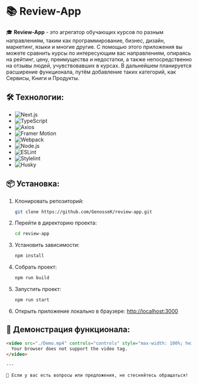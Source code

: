# 📚 Review-App

🎓 **Review-App** - это агрегатор обучающих курсов по разным направлениям, таким как программирование, бизнес, дизайн, маркетинг, языки и многие другие. С помощью этого приложения вы можете сравнить курсы по интересующим вас направлениям, опираясь на рейтинг, цену, преимущества и недостатки, а также непосредственно на отзывы людей, учувствовавших в курсах. В дальнейшем планируется расширение функционала, путём добавление таких категорий, как Сервисы, Книги и Продукты.

## 🛠️ Технологии:

- ![Next.js](https://img.shields.io/badge/Next.js-000000?logo=next.js&logoColor=white)
- ![TypeScript](https://img.shields.io/badge/TypeScript-007ACC?logo=typescript&logoColor=white)
- ![Axios](https://img.shields.io/badge/Axios-5A29E4?logo=axios&logoColor=white)
- ![Framer Motion](https://img.shields.io/badge/Framer%20Motion-0055FF?logo=framer&logoColor=white)
- ![Webpack](https://img.shields.io/badge/Webpack-8DD6F9?logo=webpack&logoColor=black)
- ![Node.js](https://img.shields.io/badge/Node.js-339933?logo=node.js&logoColor=white)
- ![ESLint](https://img.shields.io/badge/ESLint-4B32C3?logo=eslint&logoColor=white)
- ![Stylelint](https://img.shields.io/badge/Stylelint-263238?logo=stylelint&logoColor=white)
- ![Husky](https://img.shields.io/badge/Husky-000000?logo=husky&logoColor=white)

## 📦 Установка:

1. Клонировать репозиторий:
   ```sh
   git clone https://github.com/GenosseK/review-app.git
   ```
2. Перейти в директорию проекта:
   ```sh
   cd review-app
   ```
3. Установить зависимости:
   ```sh
   npm install
   ```
4. Собрать проект:
   ```sh
   npm run build
   ```
5. Запустить проект:
   ```sh
   npm run start
   ```
6. Открыть приложение локально в браузере: [http://localhost:3000](http://localhost:3000)

## 🎥 Демонстрация функционала:

```markdown
<video src="./Demo.mp4" controls="controls" style="max-width: 100%; height: auto;">
  Your browser does not support the video tag.
</video>

---

💬 Если у вас есть вопросы или предложения, не стесняйтесь обращаться!
```
